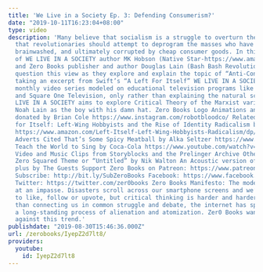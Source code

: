 ```yaml
---
title: 'We Live in a Society Ep. 3: Defending Consumerism?'
date: "2019-10-11T16:23:04+08:00"
type: video
description: 'Many believe that socialism is a struggle to overturn the market and
  that revolutionaries should attempt to deprogram the masses who have been suckered,
  brainwashed, and ultimately corrupted by cheap consumer goods. In this third episode
  of WE LIVE IN A SOCIETY author MK Hobson (Native Star-https://www.amazon.com/dp/B003F3PKFY)
  and Zero Books publisher and author Douglas Lain (Bash Bash Revolution-https://www.amazon.com/Bash-Revolutio...)
  question this view as they explore and explain the topic of “Anti-Consumerism” while
  taking an excerpt from Swift’s “A Left For Itself” WE LIVE IN A SOCIETY is a new
  monthly video series modeled on educational television programs like 3...2...1 Contact
  and Square One Television, only rather than explaining the natural sciences, WE
  LIVE IN A SOCIETY aims to explore Critical Theory of the Marxist variety. Also Starring:
  Noah Lain as the boy with his damn hat. Zero Books Logo Animations and other animations
  donated by Brian Cole https://www.instagram.com/robotbloodco/ Related Books A Left
  for Itself: Left-Wing Hobbyists and the Rise of Identity Radicalism by David Swift
  https://www.amazon.com/Left-Itself-Left-Wing-Hobbyists-Radicalism/dp/1789040736
  Adverts Cited That’s Some Spicy Meatball by Alka Seltzer https://www.youtube.com/watch?v=NQhwNtY3N2k
  Teach the World to Sing by Coca-Cola https://www.youtube.com/watch?v=ib-Qiyklq-Q
  Video and Music Clips from Storyblocks and the Prelinger Archive Other Music Includes
  Zero Squared Theme or “Untitled” by Nik Walton An Acoustic version of Macintosh
  plus by The Guests Support Zero Books on Patreon: https://www.patreon.com/zerobooks
  Subscribe: http://bit.ly/SubZeroBooks Facebook: https://www.facebook.com/ZeroBooks/
  Twitter: https://twitter.com/zer0books Zero Books Manifesto: The modern world is
  at an impasse. Disasters scroll across our smartphone screens and we’re invited
  to like, follow or upvote, but critical thinking is harder and harder to find. Rather
  than connecting us in common struggle and debate, the internet has sped up and deepened
  a long-standing process of alienation and atomization. Zer0 Books wants to work
  against this trend.'
publishdate: "2019-08-30T15:46:36.000Z"
url: /zerobooks/IyepZ2d7lt8/
providers:
  youtube:
    id: IyepZ2d7lt8
---
```

